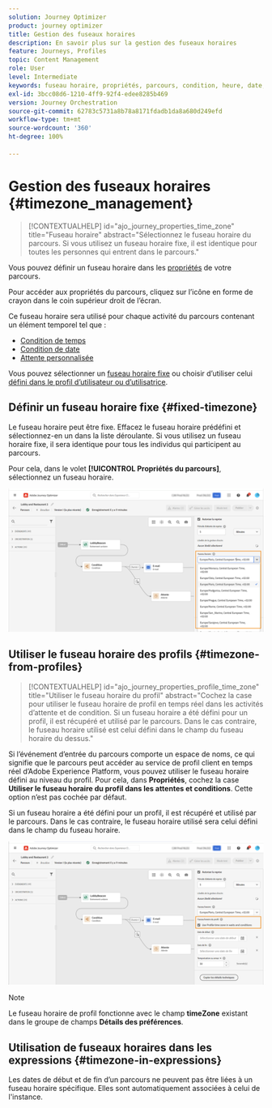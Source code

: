 ```yaml
---
solution: Journey Optimizer
product: journey optimizer
title: Gestion des fuseaux horaires
description: En savoir plus sur la gestion des fuseaux horaires
feature: Journeys, Profiles
topic: Content Management
role: User
level: Intermediate
keywords: fuseau horaire, propriétés, parcours, condition, heure, date, personnalisé
exl-id: 3bcc08d6-1210-4ff9-92f4-edee8285b469
version: Journey Orchestration
source-git-commit: 62783c5731a8b78a8171fdadb1da8a680d249efd
workflow-type: tm+mt
source-wordcount: '360'
ht-degree: 100%

---
```


# Gestion des fuseaux horaires {#timezone_management}

>[!CONTEXTUALHELP]
>id="ajo_journey_properties_time_zone"
>title="Fuseau horaire"
>abstract="Sélectionnez le fuseau horaire du parcours. Si vous utilisez un fuseau horaire fixe, il est identique pour toutes les personnes qui entrent dans le parcours."


Vous pouvez définir un fuseau horaire dans les [propriétés](../building-journeys/journey-properties.md#timezone) de votre parcours.

Pour accéder aux propriétés du parcours, cliquez sur l’icône en forme de crayon dans le coin supérieur droit de l’écran.

Ce fuseau horaire sera utilisé pour chaque activité du parcours contenant un élément temporel tel que :

* [Condition de temps](../building-journeys/condition-activity.md#time_condition)
* [Condition de date](../building-journeys/condition-activity.md#date_condition)
* [Attente personnalisée](../building-journeys/wait-activity.md#custom)

<!--
* [Fixed date wait](../building-journeys/wait-activity.md#fixed_date)
-->

Vous pouvez sélectionner un [fuseau horaire fixe](#fixed-timezone) ou choisir d’utiliser celui [défini dans le profil d’utilisateur ou d’utilisatrice](#timezone-from-profiles).

## Définir un fuseau horaire fixe {#fixed-timezone}

Le fuseau horaire peut être fixe. Effacez le fuseau horaire prédéfini et sélectionnez-en un dans la liste déroulante. Si vous utilisez un fuseau horaire fixe, il sera identique pour tous les individus qui participent au parcours.

Pour cela, dans le volet **[!UICONTROL Propriétés du parcours]**, sélectionnez un fuseau horaire.

![](assets/journey72.png)

## Utiliser le fuseau horaire des profils {#timezone-from-profiles}

>[!CONTEXTUALHELP]
>id="ajo_journey_properties_profile_time_zone"
>title="Utiliser le fuseau horaire du profil"
>abstract="Cochez la case pour utiliser le fuseau horaire de profil en temps réel dans les activités d’attente et de condition. Si un fuseau horaire a été défini pour un profil, il est récupéré et utilisé par le parcours. Dans le cas contraire, le fuseau horaire utilisé est celui défini dans le champ du fuseau horaire du dessus."

Si l’événement d’entrée du parcours comporte un espace de noms, ce qui signifie que le parcours peut accéder au service de profil client en temps réel d’Adobe Experience Platform, vous pouvez utiliser le fuseau horaire défini au niveau du profil. Pour cela, dans **Propriétés**, cochez la case **Utiliser le fuseau horaire du profil dans les attentes et conditions**. Cette option n’est pas cochée par défaut.

Si un fuseau horaire a été défini pour un profil, il est récupéré et utilisé par le parcours. Dans le cas contraire, le fuseau horaire utilisé sera celui défini dans le champ du fuseau horaire.

![](assets/journey73.png)

>[!NOTE]
>
>Le fuseau horaire de profil fonctionne avec le champ **timeZone** existant dans le groupe de champs **Détails des préférences**.

## Utilisation de fuseaux horaires dans les expressions {#timezone-in-expressions}

Les dates de début et de fin d’un parcours ne peuvent pas être liées à un fuseau horaire spécifique. Elles sont automatiquement associées à celui de l&#39;instance.
